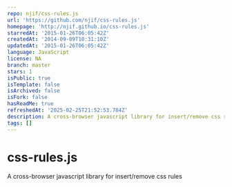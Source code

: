 ```yaml
---
repo: njif/css-rules.js
url: 'https://github.com/njif/css-rules.js'
homepage: 'http://njif.github.io/css-rules.js'
starredAt: '2015-01-26T06:05:42Z'
createdAt: '2014-09-09T10:31:10Z'
updatedAt: '2015-01-26T06:05:42Z'
language: JavaScript
license: NA
branch: master
stars: 1
isPublic: true
isTemplate: false
isArchived: false
isFork: false
hasReadMe: true
refreshedAt: '2025-02-25T21:52:53.784Z'
description: A cross-browser javascript library for insert/remove css rules
tags: []
---
```


css-rules.js
============

A cross-browser javascript library for insert/remove css rules
